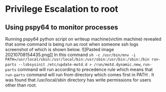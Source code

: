 # Privilege Escalation to root
## Using pspy64 to monitor processes
Running pspy64 python script on writeup machine(victim machine) revealed that some command is being run as root when someone ssh logs screenshot of which is shown below.
![[Pasted image 20210708154435.png]]
In this command `sh -c /usr/bin/env -i PATH=/usr/local/sbin:/usr/local/bin:/usr/sbin:/usr/bin:/sbin:/bin run-parts --lsbsysinit /etc/update-motd.d > /run/motd.dynamic.new`, `run-parts`  command will run according to precedence rule which means that `run-parts` command will run from directory which comes first in PATH . 
It was found that /usr/local/sbin directory has write permissions for users other than root.

